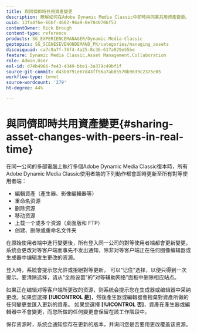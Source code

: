 ```yaml
---
title: 與同儕即時共用資產變更
description: 瞭解如何在Adobe Dynamic Media Classic中即時與同業共用資產變更。
uuid: 13fa4f6e-66bf-4682-96a9-0e7040706f53
contentOwner: Rick Brough
content-type: reference
products: SG_EXPERIENCEMANAGER/Dynamic-Media-Classic
geptopics: SG_SCENESEVENONDEMAND_PK/categories/managing_assets
discoiquuid: ca7c8a7f-76f4-4a25-8c36-617a029e55be
feature: Dynamic Media Classic,Asset Management,Collaboration
role: Admin,User
exl-id: d74b4966-fe43-4349-bbe1-3a379c49bf1f
source-git-commit: d43b0791e67d43ff56a7ab85570b9639c2375e05
workflow-type: tm+mt
source-wordcount: '279'
ht-degree: 44%

---
```


# 與同儕即時共用資產變更{#sharing-asset-changes-with-peers-in-real-time}

在同一公司的多部電腦上執行多個Adobe Dynamic Media Classic復本時，所有Adobe Dynamic Media Classic使用者端的下列動作都會即時更新至所有對等使用者端：

* 編輯資產（產生器、影像編輯器等）
* 重命名资源
* 删除资源
* 移动资源
* 上载一个或多个资源（桌面版和 FTP）
* 创建、删除或重命名文件夹

在原始使用者端中進行變更後，所有登入同一公司的對等使用者端都會更新變更。 系统会更改对等客户端而事先不发出通知，除非对等客户端正在任何图像编辑器或生成器中编辑发生更改的资源。

登入時，系統會提示您允許或拒絕對等更新。 可以“记住”选择，以便只得到一次提示。要清除选择，请从“全局设置”的“对等辅助网络”面板中删除相应站点。

如果正在编辑对等客户端所更改的资源，则系统会提示您在生成器或编辑器中采纳更改。如果您選擇 **[!UICONTROL 是]**，然後產生器或編輯器會捨棄對資產所做的任何變更並匯入更新的資產。 如果您選擇 **[!UICONTROL 否]**，資產在產生器或編輯器中不會變更，而您所做的任何變更會保留在該工作階段中。

保存资源时，系统会通知您存在更新的版本，并询问您是否要用更改覆盖该资源。
